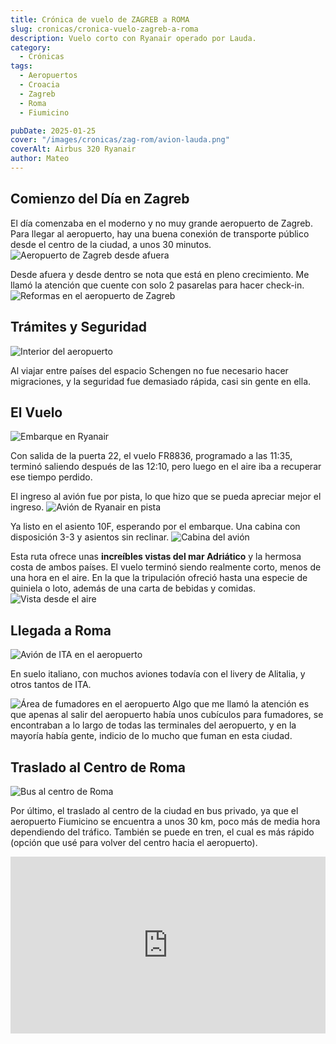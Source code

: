 ```yaml
---
title: Crónica de vuelo de ZAGREB a ROMA
slug: cronicas/cronica-vuelo-zagreb-a-roma
description: Vuelo corto con Ryanair operado por Lauda.
category:
  - Crónicas
tags:
  - Aeropuertos
  - Croacia
  - Zagreb
  - Roma
  - Fiumicino

pubDate: 2025-01-25
cover: "/images/cronicas/zag-rom/avion-lauda.png"
coverAlt: Airbus 320 Ryanair
author: Mateo
---
```


## Comienzo del Día en Zagreb

El día comenzaba en el moderno y no muy grande aeropuerto de Zagreb. Para llegar al aeropuerto, hay una buena conexión de transporte público desde el centro de la ciudad, a unos 30 minutos.
<img src="/images/cronicas/zag-rom/aeropuerto-zagreb-fuera.jpg" alt="Aeropuerto de Zagreb desde afuera">

Desde afuera y desde dentro se nota que está en pleno crecimiento. Me llamó la atención que cuente con solo 2 pasarelas para hacer check-in.
<img src="/images/cronicas/zag-rom/reformas-zagreb.jpg" alt="Reformas en el aeropuerto de Zagreb">

## Trámites y Seguridad

<img src="/images/cronicas/zag-rom/interior-zag.jpg" alt="Interior del aeropuerto">

Al viajar entre países del espacio Schengen no fue necesario hacer migraciones, y la seguridad fue demasiado rápida, casi sin gente en ella.


## El Vuelo

<img src="/images/cronicas/zag-rom/embarque-ryanair.jpg" alt="Embarque en Ryanair">

Con salida de la puerta 22, el vuelo FR8836, programado a las 11:35, terminó saliendo después de las 12:10, pero luego en el aire iba a recuperar ese tiempo perdido.

El ingreso al avión fue por pista, lo que hizo que se pueda apreciar mejor el ingreso.
<img src="/images/cronicas/zag-rom/avion-lauda2.jpg" alt="Avión de Ryanair en pista">

Ya listo en el asiento 10F, esperando por el embarque. Una cabina con disposición 3-3 y asientos sin reclinar.
<img src="/images/cronicas/zag-rom/cabina-del-avion.jpg" alt="Cabina del avión">


Esta ruta ofrece unas **increíbles vistas del mar Adriático** y la hermosa costa de ambos países. El vuelo terminó siendo realmente corto, menos de una hora en el aire. En la que la tripulación ofreció hasta una especie de quiniela o loto, además de una carta de bebidas y comidas.
<img src="/images/cronicas/zag-rom/vista-del-aire.jpg" alt="Vista desde el aire">

## Llegada a Roma
<img src="/images/cronicas/zag-rom/avion-ita.jpg" alt="Avión de ITA en el aeropuerto">

En suelo italiano, con muchos aviones todavía con el livery de Alitalia, y otros tantos de ITA.

<img src="/images/cronicas/zag-rom/smoking-are.jpg" alt="Área de fumadores en el aeropuerto">
Algo que me llamó la atención es que apenas al salir del aeropuerto había unos cubículos para fumadores, se encontraban a lo largo de todas las terminales del aeropuerto, y en la mayoría había gente, indicio de lo mucho que fuman en esta ciudad.

## Traslado al Centro de Roma
<img src="/images/cronicas/zag-rom/bus-al-centro.jpg" alt="Bus al centro de Roma">

Por último, el traslado al centro de la ciudad en bus privado, ya que el aeropuerto Fiumicino se encuentra a unos 30 km, poco más de media hora dependiendo del tráfico. También se puede en tren, el cual es más rápido (opción que usé para volver del centro hacia el aeropuerto).

<div style="position: relative; padding-bottom: 56.25%; height: 0; overflow: hidden; max-width: 100%;">
  <iframe 
    src="https://www.youtube.com/embed/laeNC2gYd-E" 
    title="VUELO DE ZAGREB A ROMA CON RYANAIR" 
    frameborder="0" 
    allow="accelerometer; autoplay; clipboard-write; encrypted-media; gyroscope; picture-in-picture; web-share" 
    referrerpolicy="strict-origin-when-cross-origin" 
    allowfullscreen 
    style="position: absolute; top: 0; left: 0; width: 100%; height: 100%;">
  </iframe>
</div>
